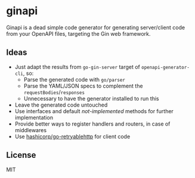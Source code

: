 # ginapi

Ginapi is a dead simple code generator for generating server/client code from your OpenAPI files, targeting the Gin web
framework.

## Ideas

* Just adapt the results from `go-gin-server` target of `openapi-generator-cli`, so:
    * Parse the generated code with `go/parser`
    * Parse the YAML/JSON specs to complement the `requestBodies`/`responses`
    * Unnecessary to have the generator installed to run this
* Leave the generated code untouched
* Use interfaces and default *not-implemented* methods for further implementation
* Provide better ways to register handlers and routers, in case of middlewares
* Use [hashicorp/go-retryablehttp] for client code

[hashicorp/go-retryablehttp]: https://github.com/hashicorp/go-retryablehttp

## License

MIT
